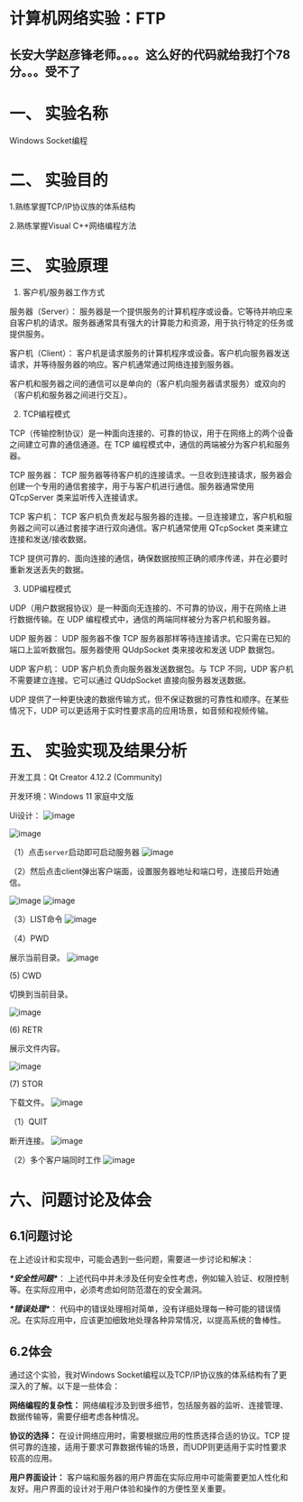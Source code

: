 # 计算机网络实验：FTP
## 长安大学赵彦锋老师。。。。这么好的代码就给我打个78分。。。受不了
# 一、 **实验名称**

Windows Socket编程

# 二、 **实验目的** 

1.熟练掌握TCP/IP协议族的体系结构

2.熟练掌握Visual C++网络编程方法

# 三、 **实验原理**

1. 客户机/服务器工作方式

服务器（Server）： 服务器是一个提供服务的计算机程序或设备。它等待并响应来自客户机的请求。服务器通常具有强大的计算能力和资源，用于执行特定的任务或提供服务。

客户机（Client）： 客户机是请求服务的计算机程序或设备。客户机向服务器发送请求，并等待服务器的响应。客户机通常通过网络连接到服务器。

客户机和服务器之间的通信可以是单向的（客户机向服务器请求服务）或双向的（客户机和服务器之间进行交互）。

2. TCP编程模式

TCP（传输控制协议）是一种面向连接的、可靠的协议，用于在网络上的两个设备之间建立可靠的通信通道。在 TCP 编程模式中，通信的两端被分为客户机和服务器。

TCP 服务器： TCP 服务器等待客户机的连接请求。一旦收到连接请求，服务器会创建一个专用的通信套接字，用于与客户机进行通信。服务器通常使用 QTcpServer 类来监听传入连接请求。

TCP 客户机： TCP 客户机负责发起与服务器的连接。一旦连接建立，客户机和服务器之间可以通过套接字进行双向通信。客户机通常使用 QTcpSocket 类来建立连接和发送/接收数据。

TCP 提供可靠的、面向连接的通信，确保数据按照正确的顺序传递，并在必要时重新发送丢失的数据。

3. UDP编程模式

UDP（用户数据报协议）是一种面向无连接的、不可靠的协议，用于在网络上进行数据传输。在 UDP 编程模式中，通信的两端同样被分为客户机和服务器。

UDP 服务器： UDP 服务器不像 TCP 服务器那样等待连接请求。它只需在已知的端口上监听数据包。服务器使用 QUdpSocket 类来接收和发送 UDP 数据包。

UDP 客户机： UDP 客户机负责向服务器发送数据包。与 TCP 不同，UDP 客户机不需要建立连接。它可以通过 QUdpSocket 直接向服务器发送数据。

UDP 提供了一种更快速的数据传输方式，但不保证数据的可靠性和顺序。在某些情况下，UDP 可以更适用于实时性要求高的应用场景，如音频和视频传输。

# 五、 **实验实现及结果分析**

开发工具：Qt Creator 4.12.2 (Community)

开发环境：Windows 11 家庭中文版

Ui设计：
![image](https://github.com/yanyanlai/FTPClientAndServer-QT/assets/110188868/be4327ec-cf94-4a15-92a2-9ba0ce2d8f99)

![image](https://github.com/yanyanlai/FTPClientAndServer-QT/assets/110188868/e6bb41f9-d47c-4a97-ac2e-6ab1a4520112)


（1）点击`server`启动即可启动服务器
![image](https://github.com/yanyanlai/FTPClientAndServer-QT/assets/110188868/ff3b6577-9f6e-4e8a-83f9-406a30397f07)


（2）然后点击client弹出客户端面，设置服务器地址和端口号，连接后开始通信。

![image](https://github.com/yanyanlai/FTPClientAndServer-QT/assets/110188868/6fe47aa4-5e6e-4b41-ad1a-13920b0ef5e1)
![image](https://github.com/yanyanlai/FTPClientAndServer-QT/assets/110188868/c37ba98f-f1d1-4017-9adc-2ea6c03e6b30)


（3）LIST命令
![image](https://github.com/yanyanlai/FTPClientAndServer-QT/assets/110188868/360f2282-06e6-4658-b63d-85ac06c6f040)


（4）PWD

展示当前目录。
![image](https://github.com/yanyanlai/FTPClientAndServer-QT/assets/110188868/49624ae5-05de-4544-8899-7409a46c8e09)


(5) CWD

切换到当前目录。

![image](https://github.com/yanyanlai/FTPClientAndServer-QT/assets/110188868/fecc263c-9e90-4d91-ab6c-2c4d0de17751)


(6) RETR

展示文件内容。

![image](https://github.com/yanyanlai/FTPClientAndServer-QT/assets/110188868/9f075911-adb1-499b-80ce-d13a20115ce4)


(7) STOR

下载文件。
![image](https://github.com/yanyanlai/FTPClientAndServer-QT/assets/110188868/d4c33765-bcff-443f-8f7c-da2f9974a9f5)


（1）QUIT

断开连接。
![image](https://github.com/yanyanlai/FTPClientAndServer-QT/assets/110188868/066c368a-f98a-4664-9266-59e9041d0754)


（2）多个客户端同时工作
![image](https://github.com/yanyanlai/FTPClientAndServer-QT/assets/110188868/a2f285d5-5800-44be-b901-183b2fbf17f9)


# **六**、问题讨论及体会

## 6.1**问题讨论**

在上述设计和实现中，可能会遇到一些问题，需要进一步讨论和解决：

***\*安全性问题\****： 上述代码中并未涉及任何安全性考虑，例如输入验证、权限控制等。在实际应用中，必须考虑如何防范潜在的安全漏洞。

***\*错误处理\****： 代码中的错误处理相对简单，没有详细处理每一种可能的错误情况。在实际应用中，应该更加细致地处理各种异常情况，以提高系统的鲁棒性。

## 6.2体会

通过这个实验，我对Windows Socket编程以及TCP/IP协议族的体系结构有了更深入的了解。以下是一些体会：

**网络编程的复杂性：** 网络编程涉及到很多细节，包括服务器的监听、连接管理、数据传输等，需要仔细考虑各种情况。

**协议的选择：** 在设计网络应用时，需要根据应用的性质选择合适的协议。TCP 提供可靠的连接，适用于要求可靠数据传输的场景，而UDP则更适用于实时性要求较高的应用。

**用户界面设计：** 客户端和服务器的用户界面在实际应用中可能需要更加人性化和友好。用户界面的设计对于用户体验和操作的方便性至关重要。
